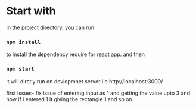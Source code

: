 # Start with 

In the project directory, you can run:

### `npm install`

to install the dependency require for react app.
and then 
### `npm start`

it will dirctly run on devlopmnet server
i.e.http://localhost:3000/





first issue:-
fix issue of entering input as 1 and getting the value upto 3 and now if i entered 1 it giving the rectangle 1 and so on.
